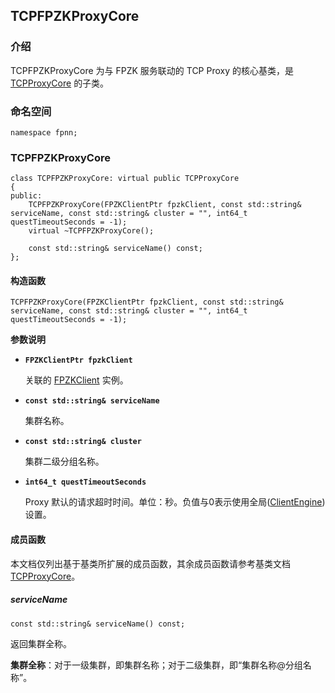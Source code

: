 ## TCPFPZKProxyCore

### 介绍

TCPFPZKProxyCore 为与 FPZK 服务联动的 TCP Proxy 的核心基类，是 [TCPProxyCore](TCPProxyCore.md) 的子类。

### 命名空间

	namespace fpnn;

### TCPFPZKProxyCore

	class TCPFPZKProxyCore: virtual public TCPProxyCore
	{
	public:
		TCPFPZKProxyCore(FPZKClientPtr fpzkClient, const std::string& serviceName, const std::string& cluster = "", int64_t questTimeoutSeconds = -1);
		virtual ~TCPFPZKProxyCore();

		const std::string& serviceName() const;
	};

#### 构造函数

	TCPFPZKProxyCore(FPZKClientPtr fpzkClient, const std::string& serviceName, const std::string& cluster = "", int64_t questTimeoutSeconds = -1);

**参数说明**

* **`FPZKClientPtr fpzkClient`**

	关联的 [FPZKClient](FPZKClient.md) 实例。

* **`const std::string& serviceName`**

	集群名称。

* **`const std::string& cluster`**

	集群二级分组名称。

* **`int64_t questTimeoutSeconds`**

	Proxy 默认的请求超时时间。单位：秒。负值与0表示使用全局([ClientEngine](../core/ClientEngine.md))设置。

#### 成员函数

本文档仅列出基于基类所扩展的成员函数，其余成员函数请参考基类文档 [TCPProxyCore](TCPProxyCore.md)。

##### serviceName

	const std::string& serviceName() const;

返回集群全称。

**集群全称**：对于一级集群，即集群名称；对于二级集群，即“集群名称@分组名称”。
